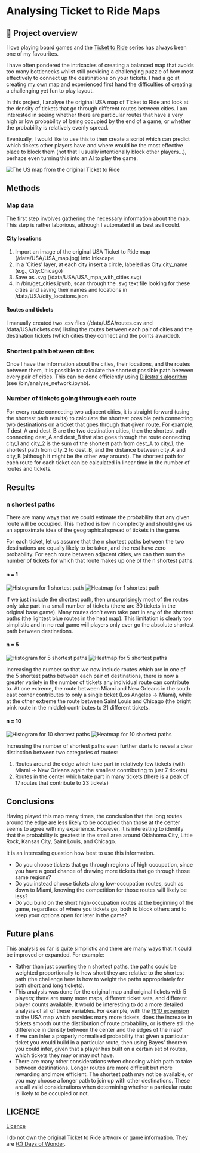 # Analysing Ticket to Ride Maps

## :game_die: Project overview

I love playing board games and the [Ticket to Ride](https://www.daysofwonder.com/tickettoride/en/) series has always been one of my favourites. 

I have often pondered the intricacies of creating a balanced map that avoids too many bottlenecks whilst still providing a challenging puzzle of how most effectively to connect up the destinations on your tickets. I had a go at creating [my own map](https://github.com/Rob217/TicketToRideCountyDurham) and experienced first hand the difficulties of creating a challenging yet fun to play layout.

In this project, I analyse the original USA map of Ticket to Ride and look at the density of tickets that go through different routes between cities. I am interested in seeing whether there are particular routes that have a very high or low probability of being occupied by the end of a game, or whether the probability is relatively evenly spread. 

Eventually, I would like to use this to then create a script which can predict which tickets other players have and where would be the most effective place to block them (not that I usually intentionally block other players...), perhaps even turning this into an AI to play the game. 

![The US map from the original Ticket to Ride](data/USA/USA_map.jpg)


## Methods

### Map data

The first step involves gathering the necessary information about the map.
This step is rather laborious, although I automated it as best as I could. 

#### City locations

1. Import an image of the original USA Ticket to Ride map (/data/USA/USA_map.jpg) into Inkscape
2. In a 'Cities' layer, at each city insert a circle, labeled as City:city_name (e.g., City:Chicago)
3. Save as .svg (/data/USA/USA_mpa_with_cities.svg)
4. In /bin/get_cities.ipynb, scan through the .svg text file looking for these cities and saving their names and locations in /data/USA/city_locations.json

#### Routes and tickets

I manually created two .csv files (/data/USA/routes.csv and /data/USA/tickets.csv) listing the routes between each pair of cities and the destination tickets (which cities they connect and the points awarded). 
 

### Shortest path between citites

Once I have the information about the cities, their locations, and the routes between them, it is possible to calculate the shortest possible path between every pair of cities. This can be done efficiently using [Dijkstra's algorithm](https://en.wikipedia.org/wiki/Dijkstra%27s_algorithm) (see /bin/analyse_network.ipynb).

### Number of tickets going through each route

For every route connecting two adjacent cities, it is straight forward (using the shortest path results) to calculate the shortest possible path connecting two destinations on a ticket that goes through that given route. For example, if dest_A and dest_B are the two destination cities, then the shortest path connecting dest_A and dest_B that also goes through the route connecting city_1 and city_2 is the sum of the shortest path from dest_A to city_1, the shortest path from city_2 to dest_B, and the distance between city_A and city_B (although it might be the other way around). The shortest path for each route for each ticket can be calculated in linear time in the number of routes and tickets.


## Results

### n shortest paths

There are many ways that we could estimate the probability that any given route will be occupied. This method is low in complexity and should give us an approximate idea of the geographical spread of tickets in the game. 

For each ticket, let us assume that the n shortest paths between the two destinations are equally likely to be taken, and the rest have zero probability. For each route between adjacent cities, we can then sum the number of tickets for which that route makes up one of the n shortest paths. 

#### n = 1

![Histogram for 1 shortest path](plots/hist_1_shortest.png)
![Heatmap for 1 shortest path](plots/heat_map_1_shortest.png)

If we just include the shortest path, then unsurprisingly most of the routes only take part in a small number of tickets (there are 30 tickets in the original base game). Many routes don't even take part in any of the shortest paths (the lightest blue routes in the heat map). This limitation is clearly too simplistic and in no real game will players only ever go the absolute shortest path between destinations.

#### n = 5

![Histogram for 5 shortest paths](plots/hist_5_shortest.png)
![Heatmap for 5 shortest paths](plots/heat_map_5_shortest.png)

Increasing the number so that we now include routes which are in one of the 5 shortest paths between each pair of destinations, there is now a greater variety in the number of tickets any individual route can contribute to. At one extreme, the route between Miami and New Orleans in the south east corner contributes to only a single ticket (Los Angeles -> Miami), while at the other extreme the route between Saint Louis and Chicago (the bright pink route in the middle) contributes to 21 different tickets. 

#### n = 10

![Histogram for 10 shortest paths](plots/hist_10_shortest.png)
![Heatmap for 10 shortest paths](plots/heat_map_10_shortest.png)

Increasing the number of shortest paths even further starts to reveal a clear distinction between two categories of routes:
1. Routes around the edge which take part in relatively few tickets (with Miami -> New Orleans again the smallest contributing to just 7 tickets)
2. Routes in the center which take part in many tickets (there is a peak of 17 routes that contribute to 23 tickets)


## Conclusions

Having played this map many times, the conclusion that the long routes around the edge are less likely to be occupied than those at the center seems to agree with my experience. However, it is interesting to identify that the probability is greatest in the small area around Oklahoma City, Little Rock, Kansas City, Saint Louis, and Chicago.

It is an interesting question how best to use this information. 

- Do you choose tickets that go through regions of high occupation, since you have a good chance of drawing more tickets that go through those same regions?
- Do you instead choose tickets along low-occupation routes, such as down to Miami, knowing the competition for those routes will likely be less?
- Do you build on the short high-occupation routes at the beginning of the game, regardless of where you tickets go, both to block others and to keep your options open for later in the game?


## Future plans

This analysis so far is quite simplistic and there are many ways that it could be improved or expanded. For example:

- Rather than just counting the n shortest paths, the paths could be weighted proportionally to how short they are relative to the shortest path (the challenge here is how to weight the paths appropriately for both short and long tickets).
- This analysis was done for the original map and original tickets with 5 players; there are many more maps, different ticket sets, and different player counts available. It would be interesting to do a more detailed analysis of all of these variables. For example, with the [1910 expansion](https://www.daysofwonder.com/tickettoride/en/usa/) to the USA map which provides many more tickets, does the increase in tickets smooth out the distribution of route probability, or is there still the difference in density between the center and the edges of the map?
- If we can infer a properly normalised probability that given a particular ticket you would build in a particular route, then using Bayes' theorem you could infer, given that a player has built on a certain set of routes, which tickets they may or may not have.
- There are many other considerations when choosing which path to take between destinations. Longer routes are more difficult but more rewarding and more efficient. The shortest path may not be available, or you may choose a longer path to join up with other destinations. These are all valid considerations when determining whether a particular route is likely to be occupied or not.

## LICENCE
[Licence](https://github.com/Rob217/TicketToRideAnalysis/blob/master/LICENCE)

I do not own the original Ticket to Ride artwork or game information. They are [(C) Days of Wonder](https://www.daysofwonder.com/en/about/terms/). 
